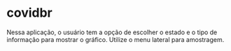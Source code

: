 # covidbr
Nessa aplicação, o usuário tem a opção de escolher o estado e o tipo de informação para mostrar o gráfico. Utilize o menu lateral para amostragem.

